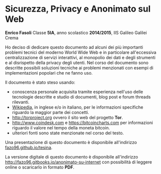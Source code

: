 # Sicurezza, Privacy e Anonimato sul Web

__Enrico Fasoli__ Classe __5IA__, anno scolastico __2014/2015__, IIS Galileo Galilei Crema

Ho deciso di dedicare questo documento ad alcuni dei più importanti problemi tecnici del moderno World Wide Web e in particolare all'eccessiva centralizzazione di servizi interattivi, al monopolio dei dati e degli strumenti e al disrispetto della privacy degli utenti. Nel corso del documento sono descritte possibili soluzioni tecniche ai problemi menzionati con esempi di implementazioni popolari che ne fanno uso.

Il documento è stato steso usando:

- conoscenza personale acquisita tramite esperienza nell'uso delle tecnologie descritte e studio di documenti, blog post e forum threads rilevanti.
- [Wikipedia](https://it.wikipedia.org), in inglese e/o in italiano, per le informazioni specifiche riguardo la maggior parte dei concetti.
- http://torproject.org ovvero il sito web del progetto __Tor__.
- http://www.coindesk.com e https://bitcoincharts.com per informazioni riguardo il valore nel tempo della moneta bitcoin.
- ulteriori fonti sono state menzionate nel corso del testo.

Una presentazione di questo documento è disponibile all'indirizzo [fazo96.github.io/tesina](http://fazo96.github.io/tesina/).

La versione digitale di questo documento è disponibile all'indirizzo http://fazo96.gitbooks.io/anonimato-su-internet con possibilità di leggere online o scaricarlo in formato __PDF__.
